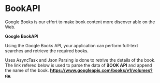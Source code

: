 # BookAPI
 Google Books is our effort to make book content more discover able on the Web. 


**Google BookAPI**

   Using the Google Books API, your application can perform full-text searches and retrieve the required books.
   
Uses AsyncTask and Json Parsing is done to retrive the details of the book.
    The link refered below is used to parse the data of **BOOK API** and append the name of the book.
    **https://www.googleapis.com/books/v1/volumes?q=**
   
